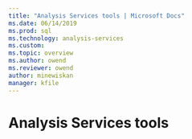 ```yaml
---
title: "Analysis Services tools | Microsoft Docs"
ms.date: 06/14/2019
ms.prod: sql
ms.technology: analysis-services
ms.custom:
ms.topic: overview
ms.author: owend
ms.reviewer: owend
author: minewiskan
manager: kfile
---
```

# Analysis Services tools

